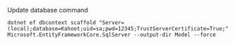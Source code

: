 Update database command

```
dotnet ef dbcontext scaffold "Server=(local);database=Kahoot;uid=sa;pwd=12345;TrustServerCertificate=True;" Microsoft.EntityFrameworkCore.SqlServer --output-dir Model --force
```
